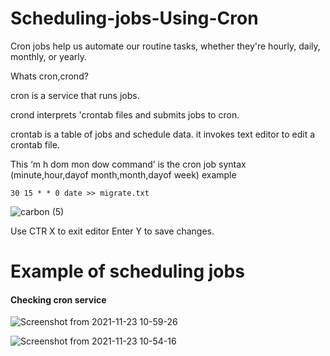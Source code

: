 # Scheduling-jobs-Using-Cron

Cron jobs help us automate our routine tasks, whether they're hourly, daily, monthly, or yearly.

Whats cron,crond? 

cron is a service that runs jobs.

crond interprets 'crontab files and submits jobs to cron.

crontab is a table of jobs and schedule data.
it invokes text editor to edit a crontab file.

This ‘m h dom mon dow command’ is the cron job syntax
  (minute,hour,dayof month,month,dayof week)
example 
```
30 15 * * 0 date >> migrate.txt
```
![carbon (5)](https://user-images.githubusercontent.com/55980747/139671091-fdd08afb-17ef-4f68-90c8-1f1d6c709b13.png)


Use CTR X to exit editor
Enter Y to save changes.

# Example of scheduling jobs

#### Checking cron service
![Screenshot from 2021-11-23 10-59-26](https://user-images.githubusercontent.com/55980747/142988381-b8f95793-4424-4049-81e4-8564143ca4b1.png)



![Screenshot from 2021-11-23 10-54-16](https://user-images.githubusercontent.com/55980747/142988020-dd379c30-061c-4f19-8ee2-f30abd3eb14f.png)
